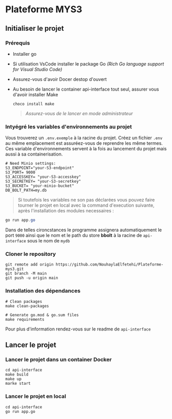 # Plateforme MYS3

## Initialiser le projet

### Prérequis

- Installer go
- Si utilisation VsCode installer le package Go _(Rich Go language support for Visual Studio Code)_
- Assurez-vous d'avoir Docer destop d'ouvert
- Au besoin de lancer le container api-interface tout seul, assurer vous d'avoir installer Make

  ```
  choco install make
  ```

  > _Assurez-vous de le lancer en mode administrateur_

### Intyégré les variables d'environnements au projet

Vous trouverez un `.env.exemple` à la racine du projet. Créez un fichier `.env` au même emplacement est assuréez-vous de reprendre les même termes. Ces variable d'environnements servent à la fois au lancement du projet mais aussi à sa containerisation.

```
# Need Minio settings:
S3_ENDPOINT="your-S3-endpoint"
S3_PORT= 9000
S3_ACCESSKEY= "your-S3-accesskey"
S3_SECRETKEY= "your-S3-secretkey"
S3_BUCKET= "your-minio-bucket"
DB_BOLT_PATH=my.db
```

> Si toutefois les variables ne son pas déclarées vous pouvez faire tourner le projet en local avec la command d'execution suivante, après l'installation des modules necessaires :

```powershell
go run app.go
```

Dans de telles cironcstances le programme assignera automatiquement le port `9000` ainsi que le nom et le path du store **bbolt** à la racine de `api-interface` sous le nom de `mydb`

### Cloner le repository

```
git remote add origin https://github.com/NouhaylaElfetehi/Plateforme-mys3.git
git branch -M main
git push -u origin main
```

### Installation des dépendances

```
# Clean packages
make clean-packages

# Generate go.mod & go.sum files
make requirements
```

Pour plus d'information rendez-vous sur le readme de `api-interface`

## Lancer le projet

### Lancer le projet dans un container Docker

```
cd api-interface
make build
make up
marke start
```

### Lancer le projet en local

```
cd api-interface
go run app.go
```
